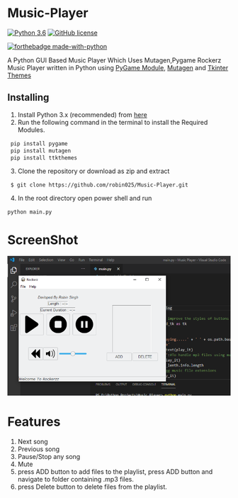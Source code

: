 # Music-Player
 [![Python 3.6](https://img.shields.io/badge/python-3.6-blue.svg)](https://www.python.org/downloads/release/python-360/)
[![GitHub license](https://img.shields.io/github/license/MelleDijkstra/PythonMusicPlayer.svg)](https://github.com/robin025/Music-Player/blob/master/LICENSE)

[![forthebadge made-with-python](http://ForTheBadge.com/images/badges/made-with-python.svg)](https://www.python.org/)


A Python GUI Based Music Player Which Uses Mutagen,Pygame 
Rockerz Music Player written in Python using [PyGame Module](https://www.pygame.org/docs/), [Mutagen](https://pypi.org/project/mutagen/) and [Tkinter Themes](https://pypi.org/project/ttkthemes/)


## Installing

1. Install Python 3.x (recommended) from [here](https://www.python.org/)
2. Run the following command in the terminal to install the Required Modules.
```
 pip install pygame
 pip install mutagen
 pip install ttkthemes
```
3. Clone the repository or download as zip and extract
 ```
  $ git clone https://github.com/robin025/Music-Player.git
```
 4. In the root directory open power shell and run
 ```
 python main.py
```


# ScreenShot
  
 ![Rockerz Player](https://github.com/robin025/Music-Player/blob/master/Screenshot.png)

# Features
1. Next song
2. Previous song
3. Pause/Stop any song
4. Mute
5. press ADD button to add files to the playlist, press ADD button and navigate to folder containing .mp3 files.
6. press Delete button to delete files from the playlist.
